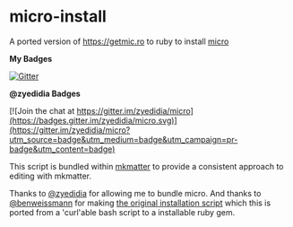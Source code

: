 # micro-install
A ported version of https://getmic.ro to ruby to install [micro](https://zyedidia/micro)

**My Badges**

[![Gitter](https://img.shields.io/gitter/room/mkmatter/micro-install.svg?style=for-the-badge)](https://gitter.im/mkmatter/micro-install?utm_source=share-link&utm_medium=link&utm_campaign=share-link)

**@zyedidia Badges**

[![Join the chat at https://gitter.im/zyedidia/micro](https://badges.gitter.im/zyedidia/micro.svg)](https://gitter.im/zyedidia/micro?utm_source=badge&utm_medium=badge&utm_campaign=pr-badge&utm_content=badge)

This script is bundled within [mkmatter](https://github.com/IotaSpencer/mkmatter) to provide a consistent approach to editing with mkmatter.

Thanks to [@zyedidia](https://github.com/zyedidia) for allowing me to bundle micro.
And thanks to [@benweissmann](https://github.com/benweissmann) for making [the original installation script](https://github.com/benweissmann/getmic.ro) which this is ported from a 'curl'able bash script to a installable ruby gem.

